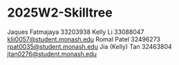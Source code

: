 # 2025W2-Skilltree
Jaques Fatmajaya 33203938
Kelly Li 33088047 klii0057@student.monash.edu
Romal Patel 32496273 rpat0035@student.monash.edu
Jia (Kelly) Tan 32463804 jtan0276@student.monash.edu
